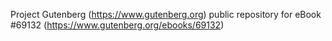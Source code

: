 Project Gutenberg (https://www.gutenberg.org) public repository for
eBook #69132 (https://www.gutenberg.org/ebooks/69132)
